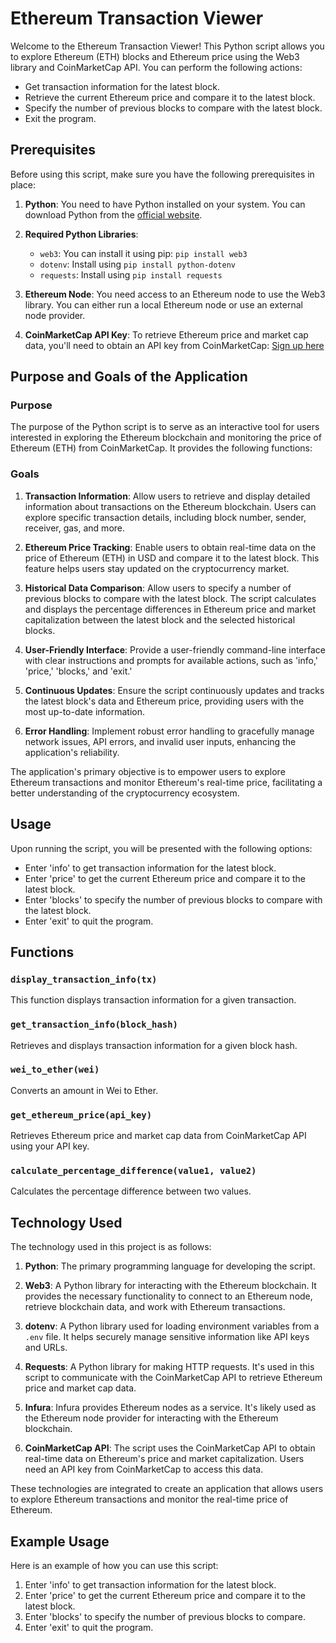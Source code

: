 # Ethereum Transaction Viewer

Welcome to the Ethereum Transaction Viewer! This Python script allows you to explore Ethereum (ETH) blocks and Ethereum price using the Web3 library and CoinMarketCap API. You can perform the following actions:

- Get transaction information for the latest block.
- Retrieve the current Ethereum price and compare it to the latest block.
- Specify the number of previous blocks to compare with the latest block.
- Exit the program.

## Prerequisites

Before using this script, make sure you have the following prerequisites in place:

1. **Python**: You need to have Python installed on your system. You can download Python from the [official website](https://www.python.org/downloads/).

2. **Required Python Libraries**:
   - `web3`: You can install it using pip: `pip install web3`
   - `dotenv`: Install using `pip install python-dotenv`
   - `requests`: Install using `pip install requests`

3. **Ethereum Node**: You need access to an Ethereum node to use the Web3 library. You can either run a local Ethereum node or use an external node provider.

4. **CoinMarketCap API Key**: To retrieve Ethereum price and market cap data, you'll need to obtain an API key from CoinMarketCap: [Sign up here](https://pro.coinmarketcap.com/signup/)

## Purpose and Goals of the Application

### Purpose

The purpose of the Python script is to serve as an interactive tool for users interested in exploring the Ethereum blockchain and monitoring the price of Ethereum (ETH) from CoinMarketCap. It provides the following functions:

### Goals

1. **Transaction Information**: Allow users to retrieve and display detailed information about transactions on the Ethereum blockchain. Users can explore specific transaction details, including block number, sender, receiver, gas, and more.

2. **Ethereum Price Tracking**: Enable users to obtain real-time data on the price of Ethereum (ETH) in USD and compare it to the latest block. This feature helps users stay updated on the cryptocurrency market.

3. **Historical Data Comparison**: Allow users to specify a number of previous blocks to compare with the latest block. The script calculates and displays the percentage differences in Ethereum price and market capitalization between the latest block and the selected historical blocks.

4. **User-Friendly Interface**: Provide a user-friendly command-line interface with clear instructions and prompts for available actions, such as 'info,' 'price,' 'blocks,' and 'exit.'

5. **Continuous Updates**: Ensure the script continuously updates and tracks the latest block's data and Ethereum price, providing users with the most up-to-date information.

6. **Error Handling**: Implement robust error handling to gracefully manage network issues, API errors, and invalid user inputs, enhancing the application's reliability.

The application's primary objective is to empower users to explore Ethereum transactions and monitor Ethereum's real-time price, facilitating a better understanding of the cryptocurrency ecosystem.

## Usage

Upon running the script, you will be presented with the following options:

- Enter 'info' to get transaction information for the latest block.
- Enter 'price' to get the current Ethereum price and compare it to the latest block.
- Enter 'blocks' to specify the number of previous blocks to compare with the latest block.
- Enter 'exit' to quit the program.

## Functions

### `display_transaction_info(tx)`

This function displays transaction information for a given transaction.

### `get_transaction_info(block_hash)`

Retrieves and displays transaction information for a given block hash.

### `wei_to_ether(wei)`

Converts an amount in Wei to Ether.

### `get_ethereum_price(api_key)`

Retrieves Ethereum price and market cap data from CoinMarketCap API using your API key.

### `calculate_percentage_difference(value1, value2)`

Calculates the percentage difference between two values.

## Technology Used

The technology used in this project is as follows:

1. **Python**: The primary programming language for developing the script.

2. **Web3**: A Python library for interacting with the Ethereum blockchain. It provides the necessary functionality to connect to an Ethereum node, retrieve blockchain data, and work with Ethereum transactions.

3. **dotenv**: A Python library used for loading environment variables from a `.env` file. It helps securely manage sensitive information like API keys and URLs.

4. **Requests**: A Python library for making HTTP requests. It's used in this script to communicate with the CoinMarketCap API to retrieve Ethereum price and market cap data.

5. **Infura**: Infura provides Ethereum nodes as a service. It's likely used as the Ethereum node provider for interacting with the Ethereum blockchain.

6. **CoinMarketCap API**: The script uses the CoinMarketCap API to obtain real-time data on Ethereum's price and market capitalization. Users need an API key from CoinMarketCap to access this data.

These technologies are integrated to create an application that allows users to explore Ethereum transactions and monitor the real-time price of Ethereum.

## Example Usage

Here is an example of how you can use this script:

1. Enter 'info' to get transaction information for the latest block.
2. Enter 'price' to get the current Ethereum price and compare it to the latest block.
3. Enter 'blocks' to specify the number of previous blocks to compare.
4. Enter 'exit' to quit the program.
